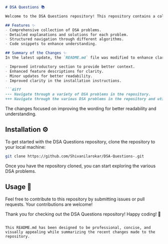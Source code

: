 ```markdown
# DSA Questions 📚

Welcome to the DSA Questions repository! This repository contains a collection of data structures and algorithms (DSA) problems designed to help you enhance your coding skills.

## Features ✨
- Comprehensive collection of DSA problems.
- Detailed explanations and solutions for each problem.
- Structured navigation through different algorithms.
- Code snippets to enhance understanding.

## Summary of the Changes ✨
In the latest update, the `README.md` file was modified to enhance clarity and streamline the content. Here are some of the notable changes made:

- Improved introductory section to provide better context.
- Enhanced feature descriptions for clarity.
- Minor updates for better readability.
- Improved clarity in the installation instructions.

```diff
--- Navigate through a variety of DSA problems in the repository.
+++ Navigate through the various DSA problems in the repository and utilize the code snippets provided.
```

The changes focused on improving the wording for better readability and understanding.

## Installation ⚙️
To get started with the DSA Questions repository, clone the repository to your local machine:

```bash
git clone https://github.com/Shivanilarokar/DSA-Questions-.git
```

Once you have the repository cloned, you can start exploring the various DSA problems.

## Usage 🚀
Feel free to contribute to this repository by submitting issues or pull requests. Your contributions are welcome!

Thank you for checking out the DSA Questions repository! Happy coding! 🎉
```

This README.md has been designed to be professional, concise, and visually appealing while summarizing the recent changes made to the repository.
